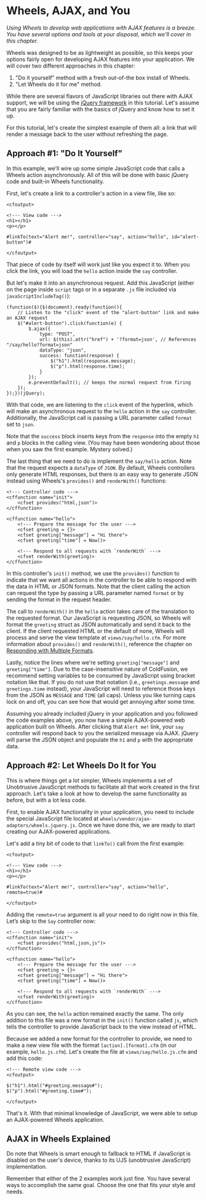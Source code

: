 # Wheels, AJAX, and You

*Using Wheels to develop web applications with AJAX features is a breeze. You have several options and
tools at your disposal, which we'll cover in this chapter.*

Wheels was designed to be as lightweight as possible, so this keeps your options fairly open for
developing AJAX features into your application. We will cover two different approaches in this chapter:

 1. "Do it yourself" method with a fresh out-of-the box install of Wheels.
 2. "Let Wheels do it for me" method.

While there are several flavors of JavaScript libraries out there with AJAX support, we will be using the [jQuery framework][1] in this tutorial. Let's assume that you are fairly familiar with the basics of
jQuery and know how to set it up.

For this tutorial, let's create the simplest example of them all: a link that will render a message back
to the user without refreshing the page.

## Approach #1: "Do It Yourself"

In this example, we'll wire up some simple JavaScript code that calls a Wheels action asynchronously. All
of this will be done with basic jQuery code and built-in Wheels functionality.

First, let's create a link to a controller's action in a view file, like so:

	<cfoutput>
	
	<!--- View code --->
	<h1></h1>
	<p></p>
	
	#linkTo(text="Alert me!", controller="say", action="hello", id="alert-button")#
	
	</cfoutput>

That piece of code by itself will work just like you expect it to. When you click the link, you will
load the `hello` action inside the `say` controller.

But let's make it into an asynchronous request. Add this JavaScript (either on the page inside `script`
tags or in a separate `.js` file included via `javaScriptIncludeTag()`):

	(function($){$(document).ready(function(){
		// Listen to the "click" event of the "alert-button" link and make an AJAX request
		$("#alert-button").click(function(e) {
			$.ajax({ 
				type: "POST", 
				url: $(this).attr("href") + '?format=json', // References "/say/hello?format=json"
				dataType: "json", 
				success: function(response) {
					$("h1").html(response.message);
					$("p").html(response.time);
				} 
			});
			e.preventDefault(); // keeps the normal request from firing
		});
	});})(jQuery);

With that code, we are listening to the `click` event of the hyperlink, which will make an asynchronous request to the `hello` action in the `say` controller. Additionally, the JavaScript call is passing a URL parameter called `format` set to `json`.

Note that the `success` block inserts keys from the `response` into the empty `h1` and `p` blocks in the calling view. (You may have been wondering about those when you saw the first example. Mystery solved.)

The last thing that we need to do is implement the `say/hello` action. Note that the request expects a `dataType` of `JSON`. By default, Wheels controllers only generate HTML responses, but there is an easy
way to generate JSON instead using Wheels's `provides()` and `renderWith()` functions:

	<!--- Controller code --->
	<cffunction name="init">
		<cfset provides("html,json")>
	</cffunction>
	
	<cffunction name="hello">
		<!--- Prepare the message for the user --->
		<cfset greeting = {}>
		<cfset greeting["message"] = "Hi there">
		<cfset greeting["time"] = Now()>
		
		<!--- Respond to all requests with `renderWith` --->
		<cfset renderWith(greeting)>
	</cffunction>

In this controller's `init()` method, we use the `provides()` function to indicate that we want all
actions in the controller to be able to respond with the data in HTML or JSON formats. Note that the
client calling the action can request the type by passing a URL parameter named `format` or by sending
the format in the request header.

The call to `renderWith()` in the `hello` action takes care of the translation to the requested format.
Our JavaScript is requesting JSON, so Wheels will format the `greeting` struct as JSON automatically and
send it back to the client. If the client requested HTML or the default of none, Wheels will process and
serve the view template at `views/say/hello.cfm`. For more information about `provides()` and
`renderWith()`, reference the chapter on [Responding with Multiple Formats][2].

Lastly, notice the lines where we're setting `greeting["message"]` and `greeting["time"]`. Due to the case-insensitive nature of ColdFusion, we recommend setting variables to be consumed by JavaScript using bracket notation like that. If you do not use that notation (i.e., `greetings.message` and
`greetings.time` instead), your JavaScript will need to reference those keys from the JSON as `MESSAGE`
and `TIME` (all caps). Unless you like turning caps lock on and off, you can see how that would get
annoying after some time.

Assuming you already included jQuery in your application and you followed the code examples above, you
now have a simple AJAX-powered web application built on Wheels. After clicking that `Alert me!` link,
your `say` controller will respond back to you the serialized message via AJAX. jQuery will parse the
JSON object and populate the `h1` and `p` with the appropriate data.

## Approach #2: Let Wheels Do It for You

This is where things get a lot simpler, Wheels implements a set of Unobtrusive JavaScript methods to facilitate all that work created in the first approach. Let's take a look at how to develop the same functionality as before, but with a lot less code.
	
First, to enable AJAX functionality in your application, you need to include the special JavaScript file located at `wheels/vendor/ajax-adapters/wheels.jquery.js`. Once we have done this, we are ready to start creating our AJAX-powered applications.

Let's add a tiny bit of code to that `linkTo()` call from the first example:

	<cfoutput>
	
	<!--- View code --->
	<h1></h1>
	<p></p>
	
	#linkTo(text="Alert me!", controller="say", action="hello", remote=true)#
	
	</cfoutput>

Adding the `remote=true` argument is all your need to do right now in this file. Let’s skip to the `Say` controller now:

	<!--- Controller code --->
	<cffunction name="init">
		<cfset provides("html,json,js")>
	</cffunction>
	
	<cffunction name="hello">
		<!--- Prepare the message for the user --->
		<cfset greeting = {}>
		<cfset greeting["message"] = "Hi there">
		<cfset greeting["time"] = Now()>
		
		<!--- Respond to all requests with `renderWith` --->
		<cfset renderWith(greeting)>
	</cffunction>

As you can see, the `hello` action remained exactly the same. The only addition to this file was a new
format in the `init()` function called `js`, which tells the controller to provide JavaScript back to
the view instead of HTML.

Because we added a new format for the controller to provide, we need to make a new view file with the
format `[action].[format].cfm` (in our example, `hello.js.cfm`). Let's create the file at `views/say/hello.js.cfm` and add this code:

	<!--- Remote view code --->
	<cfoutput>
	
	$("h1").html("#greeting.message#");
	$("p").html("#greeting.time#");
	
	</cfoutput>

That's it. With that minimal knowledge of JavaScript, we were able to setup an AJAX-powered Wheels application.

## AJAX in Wheels Explained

Do note that Wheels is smart enough to fallback to HTML if JavaScript is disabled on the user's device,
thanks to its UJS (unobtrusive JavaScript) implementation.

Remember that either of the 2 examples work just fine. You have several ways to accomplish the same goal. Choose the one that fits your style and needs.

[1]: http://jquery.com/
[2]: Responding%20with%20Multiple%20Formats.md